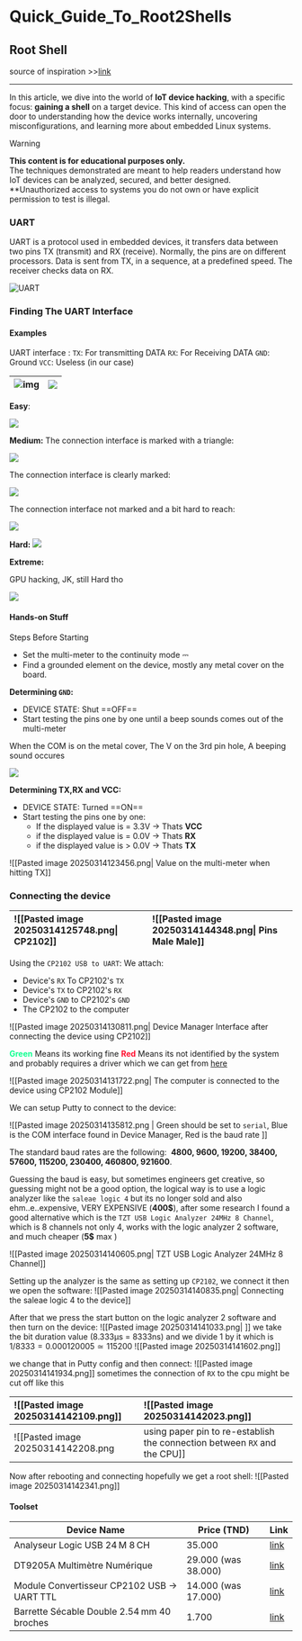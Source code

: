 # Quick_Guide_To_Root2Shells
## Root Shell
source of inspiration >>[link](https://www.youtube.com/watch?v=01mw0oTHwxg)

---

In this article, we dive into the world of **IoT device hacking**, with a specific focus: **gaining a shell** on a target device. This kind of access can open the door to understanding how the device works internally, uncovering misconfigurations, and learning more about embedded Linux systems.

>[!Warning]
>**This content is for educational purposes only.**  
>The techniques demonstrated are meant to help readers understand how IoT devices can be analyzed, secured, and better designed. **Unauthorized access to systems you do not own or have explicit permission to test is illegal.
### UART

UART is a protocol used in embedded devices, it transfers data between two pins TX (transmit) and RX (receive). Normally, the pins are on different processors. Data is sent from TX, in a sequence, at a predefined speed. The receiver checks data on RX.

![UART](attachements/UART.png)
### Finding The UART Interface
#### Examples
UART interface :
`TX`: For transmitting DATA
`RX`: For Receiving DATA
`GND`: Ground
`VCC`: Useless (in our case)


| ![img](attachements/1.png)    | ![](attachements/2.png) |
| -------- | ------- |

**Easy**: 

![](attachements/3.png)

**Medium:**
The connection interface is marked with a triangle:

![](attachements/4.png)

The connection interface is clearly marked:

![](attachements/5.png)

The connection interface not marked and a bit hard to reach:

![](attachements/6.png)


**Hard:**
![](attachements/7.png)

**Extreme:**

GPU hacking, JK, still Hard tho

![](attachements/8.png)

#### Hands-on Stuff
Steps Before Starting
- Set the multi-meter to the continuity mode ⎓  
- Find a grounded element on the device, mostly any metal cover on the board.

**Determining `GND`:**
- DEVICE STATE: Shut ==OFF==
- Start testing the pins one by one until a beep sounds comes out of the multi-meter

When the COM is on the metal cover, The V on the 3rd pin hole, A beeping sound occures

![](attachements/9.png)

**Determining TX,RX and VCC:**
- DEVICE STATE: Turned ==ON==
- Start testing the pins one by one:
	- If the displayed value is = 3.3V -> Thats **VCC**
	- if the displayed value is = 0.0V -> Thats **RX**
	- if the displayed value is > 0.0V -> Thats **TX**
	
![[Pasted image 20250314123456.png| Value on the multi-meter when hitting TX]]

### Connecting the device
| ![[Pasted image 20250314125748.png\| CP2102]] | ![[Pasted image 20250314144348.png\| Pins Male Male]]<br> |
| :-------------------------------------------- | :-------------------------------------------------------- |
Using the `CP2102 USB to UART`:
We attach:
- Device's `RX` To CP2102's `TX`
- Device's `TX` to CP2102's `RX`
- Device's `GND` to CP2102's `GND`
- The CP2102 to the computer

![[Pasted image 20250314130811.png| Device Manager Interface after connecting the device using CP2102]]

<span style="color: #10ff90"><b>Green</b></span> Means its working fine 
<span style="color: #ff1030"><b>Red</b></span> Means its not identified by the system and probably requires a driver which we can get from [here](https://www.silabs.com/developer-tools/usb-to-uart-bridge-vcp-drivers?tab=downloads)

![[Pasted image 20250314131722.png| The computer is connected to the device using CP2102 Module]]

We can setup Putty to connect to the device: 

![[Pasted image 20250314135812.png | Green should be set to `serial`, Blue is the COM interface found in Device Manager, Red is the baud rate ]]

The standard baud rates are the following: 
**4800, 9600, 19200, 38400, 57600, 115200, 230400, 460800, 921600**.

Guessing the baud is easy, but sometimes engineers get creative, so guessing might not be a good option, the logical way is to use a logic analyzer like the `saleae logic 4` but its no longer sold and also ehm..e..expensive, VERY EXPENSIVE (**400$**), after some research I found a good alternative which is the `TZT USB Logic Analyzer 24MHz 8 Channel`, which is 8 channels not only 4, works with the logic analyzer 2 software, and much cheaper (**5\$** max )

![[Pasted image 20250314140605.png| TZT USB Logic Analyzer 24MHz 8 Channel]]

Setting up the analyzer is the same as setting up `CP2102`, we connect it then we open the software:
![[Pasted image 20250314140835.png| Connecting the saleae logic 4 to the device]]

After that we press the start button on the logic analyzer 2 software and then turn on the device:
![[Pasted image 20250314141033.png| ]]
we take the bit duration value (8.333μs = 8333ns) and we divide 1 by it which is 
$1/8333 = 0.000120005 ≃ 115200$ 
![[Pasted image 20250314141602.png]]

we change that in Putty config and then connect:
![[Pasted image 20250314141934.png]]
sometimes the connection of `RX` to the cpu might be cut off like this 

| ![[Pasted image 20250314142109.png]] | ![[Pasted image 20250314142023.png]] |
|:------------------------------------ |:------------------------------------ |
![[Pasted image 20250314142208.png| using paper pin to re-establish the connection between `RX` and the CPU]]

Now after rebooting and connecting hopefully we get a root shell:
![[Pasted image 20250314142341.png]]

#### Toolset 
| Device Name                                | Price (TND)         | Link                                                                                                                                                                   |
| ------------------------------------------ | ------------------- | ---------------------------------------------------------------------------------------------------------------------------------------------------------------------- |
| Analyseur Logic USB 24 M 8 CH              | 35.000              | [link](https://tuni-smart-innovation.com/products/analyseur-logique-usb-24m-8ch?variant=42629345345758)                                                                |
| DT9205A Multimètre Numérique               | 29.000 (was 38.000) | [link](https://tuni-smart-innovation.com/products/dt9205a-multimetre-numerique?_pos=5&_sid=a6e994e89&_ss=r)                                                            |
| Module Convertisseur CP2102 USB → UART TTL | 14.000 (was 17.000) | [link](https://tuni-smart-innovation.com/products/module-convertisseur-cp2102-5pin-usb-vers-uart-ttl?srsltid=AfmBOoqtrKX8orEXKNrZl-NZer1GE3Ar1Ufu81QGgGFdHIjO0gsD9LXZ) |
| Barrette Sécable Double 2.54 mm 40 broches | 1.700               | [link](https://tuni-smart-innovation.com/products/barrette-secable-double-2-54-m-m-40-pines?_pos=34&_sid=e9ee36d10&_ss=r)                                              |

